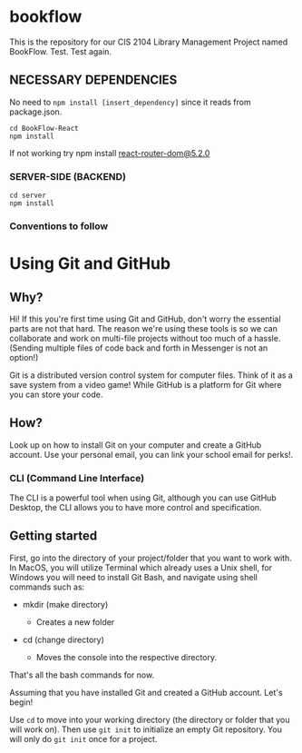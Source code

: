 # bookflow
This is the repository for our CIS 2104 Library Management Project named BookFlow.
Test. Test again.

## NECESSARY DEPENDENCIES
No need to ```npm install [insert_dependency]``` since it reads from package.json.
```
cd BookFlow-React
npm install
```
If not working try npm install react-router-dom@5.2.0

### SERVER-SIDE (BACKEND)
```
cd server
npm install
```
### Conventions to follow

# Using Git and GitHub

## Why?
Hi! If this you're first time using Git and GitHub, don't worry the essential parts are not that hard.
The reason we're using these tools is so we can collaborate and work on multi-file projects without too much of a hassle.
(Sending multiple files of code back and forth in Messenger is not an option!)

Git is a distributed version control system for computer files. Think of it as a save system from a video game! 
While GitHub is a platform for Git where you can store your code.

## How?
Look up on how to install Git on your computer and create a GitHub account. Use your personal email, you can link your school email for perks!.

### CLI (Command Line Interface)
The CLI is a powerful tool when using Git, although you can use GitHub Desktop, the CLI allows you to have more control and specification.

## Getting started 
First, go into the directory of your project/folder that you want to work with. In MacOS, you will utilize Terminal which already uses a Unix shell, for Windows you will need to install Git Bash, and navigate using shell commands such as:

* mkdir (make directory)
  - Creates a new folder

* cd (change directory)
  - Moves the console into the respective directory.

That's all the bash commands for now.

Assuming that you have installed Git and created a GitHub account. Let's begin!

Use ```cd``` to move into your working directory (the directory or folder that you will work on). Then use ```git init``` to initialize an empty Git repository. You will only do ```git init``` once for a project.